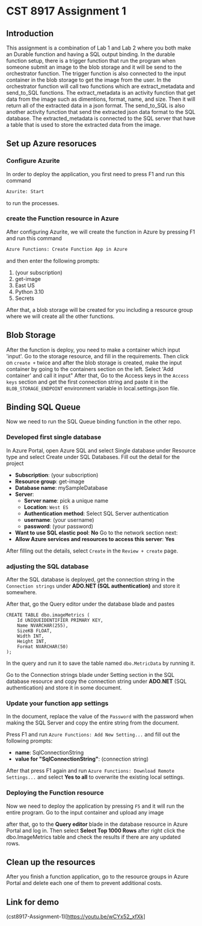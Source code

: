 # CST 8917 Assignment 1

## Introduction

This assignment is a combination of Lab 1 and Lab 2 where you both make an Durable function and having a SQL output binding. In the durable function setup, there is a trigger function that run the program when someone submit an image to the blob storage and it will be send to the orchestrator function. The trigger function is also connected to the input container in the blob storage to get the image from the user. In the orchestrator function will call two functions which are extract_metadata and send_to_SQL functions. The extract_metadata is an activity function that get data from the image such as dimentions, format, name, and size. Then it will return all of the extracted data in a json format. The send_to_SQL is also another activity function that send the extracted json data format to the SQL database. The extracted_metadata is connected to the SQL server that have a table that is used to store the extracted data from the image.

## Set up Azure resoruces 

### Configure Azurite
In order to deploy the application, you first need to press F1 and run this command
```txt
Azurite: Start
```

to run the processes.

### create the Function resource in Azure
After configuring Azurite, we will create the function in Azure by pressing F1 and run this command
```txt
Azure Functions: Create Function App in Azure
```

and then enter the following prompts:
1. (your subscription)
2. get-image
3. East US
4. Python 3.10
5. Secrets

After that, a blob storage will be created for you including a resource group where we will create all the other functions.

## Blob Storage

After the function is deploy, you need to make a container which input 'input'. Go to the storage resource, and fill in the requirements. Then click on `create +` twice and after the blob storage is created, make the input container by going to the containers section on the left. Select 'Add container' and call it input"  After that, Go to the Access keys in the `Access keys` section and get the first connection string and paste it in the `BLOB_STORAGE_ENDPOINT` environment variable in local.settings.json file.

## Binding SQL Queue

Now we need to run the SQL Queue binding function in the other repo.

### Developed first single database

In Azure Portal, open Azure SQL and select Single database under Resource type and select Create under SQL Databases. Fill out the detail for the project

- **Subscription**: (your subscription)
- **Resource group**: get-image
- **Database name**: mySampleDatabase
- **Server**:
    - **Server name**: pick a unique name
    - **Location**: `West ES`
    - **Authentication method**: Select SQL Server authentication
    - **username**: (your username)
    - **password**: (your password)
- **Want to use SQL elastic pool**: **No**
Go to the network section next:
- **Allow Azure services and resources to access this server**: **Yes**

After filling out the details, select `Create` in the `Review + create` page.

### adjusting the SQL database

After the SQL database is deployed, get the connection string in the `Connection strings` under **ADO.NET (SQL authentication)** and store it somewhere.

After that, go the Query editor under the database blade and pastes

```
CREATE TABLE dbo.imageMetrics (
    Id UNIQUEIDENTIFIER PRIMARY KEY,
    Name NVARCHAR(255),
    SizeKB FLOAT,
    Width INT,
    Height INT,
    Format NVARCHAR(50)
);
```

In the query and run it to save the table named `dbo.MetricData` by running it.

Go to the Connection strings blade under Setting section in the SQL database resource and copy the connection string under **ADO.NET** (SQL authentication) and store it in some document.

### Update your function app settings

In the document, replace the value of the `Password` with the password when making the SQL Server and copy the entire string from the document. 

Press F1 and run `Azure Functions: Add New Setting...` and fill out the following prompts: 

- **name**: SqlConnectionString
- **value for "SqlConnectionString"**: (connection string)

After that press F1 again and run `Azure Functions: Download Remote Settings...` and select **Yes to all** to overwrite the existing local settings.

### Deploying the Function resource
Now we need to deploy the application by pressing `F5` and it will run the entire program. Go to the input container and upload any image

after that, go to the **Query editor** blade in the database resource in Azure Portal and log in. Then select **Select Top 1000 Rows** after right click the dbo.ImageMetrics table and check the results if there are any updated rows.

## Clean up the resources

After you finish a function application, go to the resource groups in Azure Portal and delete each one of them to prevent additional costs.

## Link for demo

(cst8917-Assignment-1)[https://youtu.be/wCYx52_xfXk]